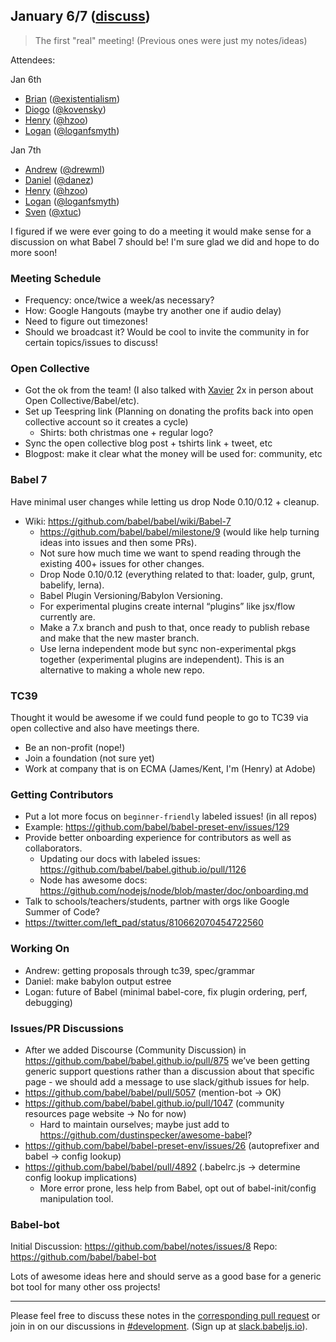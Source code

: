 ## January 6/7 ([discuss](https://github.com/babel/notes/pull/11))

> The first "real" meeting! (Previous ones were just my notes/ideas)

Attendees: 

Jan 6th

- [Brian](https://twitter.com/existentialism) ([@existentialism](https://github.com/existentialism))
- [Diogo](https://twitter.com/kovnsk) ([@kovensky](https://github.com/kovensky))
- [Henry](https://twitter.com/left_pad) ([@hzoo](https://github.com/hzoo))
- [Logan](https://twitter.com/loganfsmyth) ([@loganfsmyth](https://github.com/loganfsmyth))

Jan 7th

- [Andrew](https://twitter.com/drewml) ([@drewml](https://github.com/drewml))
- [Daniel](https://twitter.com/TschinderDaniel) ([@danez](https://github.com/danez))
- [Henry](https://twitter.com/left_pad) ([@hzoo](https://github.com/hzoo))
- [Logan](https://twitter.com/loganfsmyth) ([@loganfsmyth](https://github.com/loganfsmyth))
- [Sven](https://twitter.com/svensauleau) ([@xtuc](https://github.com/xtuc))

I figured if we were ever going to do a meeting it would make sense for a discussion on what Babel 7 should be! I'm sure glad we did and hope to do more soon!

### Meeting Schedule
- Frequency: once/twice a week/as necessary?
- How: Google Hangouts (maybe try another one if audio delay)
- Need to figure out timezones!
- Should we broadcast it? Would be cool to invite the community in for certain topics/issues to discuss!

### Open Collective
- Got the ok from the team! (I also talked with [Xavier](https://twitter.com/xdamman) 2x in person about Open Collective/Babel/etc).
- Set up Teespring link (Planning on donating the profits back into open collective account so it creates a cycle)
  - Shirts: both christmas one + regular logo?
- Sync the open collective blog post + tshirts link + tweet, etc
- Blogpost: make it clear what the money will be used for: community, etc

### Babel 7

Have minimal user changes while letting us drop Node 0.10/0.12 + cleanup.

- Wiki: https://github.com/babel/babel/wiki/Babel-7
   - https://github.com/babel/babel/milestone/9 (would like help turning ideas into issues and then some PRs).
   - Not sure how much time we want to spend reading through the existing 400+ issues for other changes.
   - Drop Node 0.10/0.12 (everything related to that: loader, gulp, grunt, babelify, lerna).
   - Babel Plugin Versioning/Babylon Versioning.
   - For experimental plugins create internal “plugins” like jsx/flow currently are.
   - Make a 7.x branch and push to that, once ready to publish rebase and make that the new master branch.
   - Use lerna independent mode but sync non-experimental pkgs together (experimental plugins are independent). This is an alternative to making a whole new repo.

### TC39

Thought it would be awesome if we could fund people to go to TC39 via open collective and also have meetings there.

- Be an non-profit (nope!)
- Join a foundation (not sure yet)
- Work at company that is on ECMA (James/Kent, I'm (Henry) at Adobe)

### Getting Contributors

- Put a lot more focus on `beginner-friendly` labeled issues! (in all repos)
 - Example: https://github.com/babel/babel-preset-env/issues/129
- Provide better onboarding experience for contributors as well as collaborators.
  - Updating our docs with labeled issues: https://github.com/babel/babel.github.io/pull/1126
  - Node has awesome docs: https://github.com/nodejs/node/blob/master/doc/onboarding.md
- Talk to schools/teachers/students, partner with orgs like Google Summer of Code?
 - https://twitter.com/left_pad/status/810662070454722560

### Working On

- Andrew: getting proposals through tc39, spec/grammar
- Daniel: make babylon output estree
- Logan: future of Babel (minimal babel-core, fix plugin ordering, perf, debugging)

### Issues/PR Discussions

- After we added Discourse (Community Discussion) in https://github.com/babel/babel.github.io/pull/875 we’ve been getting generic support questions rather than a discussion about that specific page - we should add a message to use slack/github issues for help.
- https://github.com/babel/babel/pull/5057 (mention-bot -> OK)
- https://github.com/babel/babel.github.io/pull/1047 (community resources page website -> No for now)
  - Hard to maintain ourselves; maybe just add to https://github.com/dustinspecker/awesome-babel?
- https://github.com/babel/babel-preset-env/issues/26 (autoprefixer and babel -> config lookup)
- https://github.com/babel/babel/pull/4892 (.babelrc.js -> determine config lookup implications)
  - More error prone, less help from Babel, opt out of babel-init/config manipulation tool.

### Babel-bot

Initial Discussion: https://github.com/babel/notes/issues/8
Repo: https://github.com/babel/babel-bot

Lots of awesome ideas here and should serve as a good base for a generic bot tool for many other oss projects!

---

Please feel free to discuss these notes in the [corresponding pull request](https://github.com/babel/notes/pull/11) or join in on our discussions in [#development](https://babeljs.slack.com/messages/development). (Sign up at [slack.babeljs.io](https://slack.babeljs.io/)).
